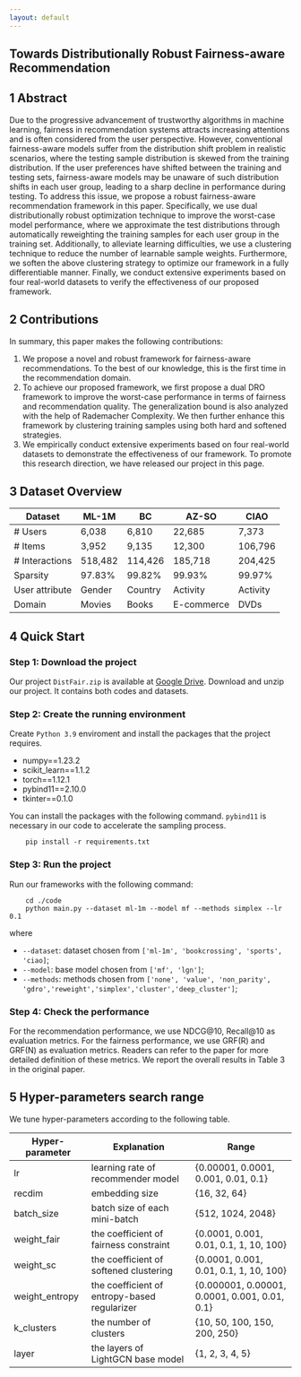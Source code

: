 ```yaml
---
layout: default
---
```


## Towards Distributionally Robust Fairness-aware Recommendation

## 1 Abstract

Due to the progressive advancement of trustworthy algorithms in machine learning, fairness in recommendation systems attracts increasing attentions and is often considered from the user perspective. 
However, conventional fairness-aware models suffer from the distribution shift problem in realistic scenarios, where the testing sample distribution is skewed from the training distribution. 
If the user preferences have shifted between the training and testing sets, fairness-aware models may be unaware of such distribution shifts in each user group, leading to a sharp decline in performance during testing. 
To address this issue, we propose a robust fairness-aware recommendation framework in this paper. 
Specifically, we use dual distributionally robust optimization technique to improve the worst-case model performance, where we approximate the test distributions through automatically reweighting the training samples for each user group in the training set. 
Additionally, to alleviate learning difficulties, we use a clustering technique to reduce the number of learnable sample weights. Furthermore, we soften the above clustering strategy to optimize our framework in a fully differentiable manner. 
Finally, we conduct extensive experiments based on four real-world datasets to verify the effectiveness of our proposed framework.

## 2 Contributions

In summary, this paper makes the following contributions:
1. We propose a novel and robust framework for fairness-aware recommendations. To the best of our knowledge, this is the first time in the recommendation domain. 
2. To achieve our proposed framework, we first propose a dual DRO framework to improve the worst-case performance in terms of fairness and recommendation quality. The generalization bound is also analyzed with the help of Rademacher Complexity. We then further enhance this framework by clustering training samples using both hard and softened strategies.
3. We empirically conduct extensive experiments based on four real-world datasets to demonstrate the effectiveness of our framework. To promote this research direction, we have released our project in this page.

## 3 Dataset Overview

| Dataset        | ML-1M | BC | AZ-SO | CIAO |
| -------------- | ------ | ------ | ------------- | -------- |
| # Users | 6,038  | 6,810 | 	22,685	| 7,373   |
| # Items   | 3,952  | 9,135  | 12,300     | 106,796   |
| # Interactions  | 518,482 | 114,426  | 185,718     | 204,425  |
| Sparsity         | 97.83% | 99.82%    | 99.93%     | 99.97%  |
| User attribute | Gender	| Country |	 Activity |	Activity  |
| Domain          | Movies | Books | E-commerce       | DVDs  |



## 4 Quick Start

### Step 1: Download the project

Our project `DistFair.zip` is available at [Google Drive](). Download and unzip our project. It contains both codes and datasets.
### Step 2: Create the running environment

Create `Python 3.9` enviroment and install the packages that the project requires.
- numpy==1.23.2
- scikit_learn==1.1.2 
- torch==1.12.1
- pybind11==2.10.0
- tkinter==0.1.0

You can install the packages with the following command. `pybind11` is necessary in our code to accelerate the sampling process.

```
    pip install -r requirements.txt
```

### Step 3: Run the project
Run our frameworks with the following command:
```
    cd ./code
    python main.py --dataset ml-1m --model mf --methods simplex --lr 0.1
```
where 
- `--dataset`: dataset chosen from `['ml-1m', 'bookcrossing', 'sports', 'ciao]`;
- `--model`: base model chosen from `['mf', 'lgn']`;
- `--methods`: methods chosen from `['none', 'value', 'non_parity', 'gdro','reweight','simplex','cluster','deep_cluster']`;

### Step 4: Check the performance

For the recommendation performance, we use NDCG@10, Recall@10 as evaluation metrics. For the fairness performance, we use GRF(R) and GRF(N) as evaluation metrics. Readers can refer to the paper for more detailed definition of these metrics. We report the overall results in Table 3 in the original paper.


## 5 Hyper-parameters search range

We tune hyper-parameters according to the following table.

| Hyper-parameter     | Explanation | Range |
| ------------------- | ---------------------------------------------------- | ------------------- |
| lr | learning rate of recommender model | \{0.00001, 0.0001, 0.001, 0.01, 0.1\} |
| recdim | embedding size | \{16, 32, 64\} |
| batch_size | batch size of each mini-batch  | \{512, 1024, 2048\} |
| weight_fair | the coefficient of fairness constraint |  \{0.0001, 0.001, 0.01, 0.1, 1, 10, 100\} |
| weight_sc | the coefficient of softened clustering | \{0.0001, 0.001, 0.01, 0.1, 1, 10, 100\} |
| weight_entropy | the coefficient of entropy-based regularizer | \{0.000001, 0.00001, 0.0001, 0.001, 0.01, 0.1\} |
| k_clusters | the number of clusters |  \{10, 50, 100, 150, 200, 250\} |
| layer | the layers of LightGCN base model | \{1, 2, 3, 4, 5\} |
